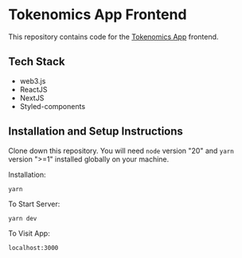# Tokenomics App Frontend
This repository contains code for the [Tokenomics App](https://tokenomics.olas.network/) frontend.

## Tech Stack
- web3.js
- ReactJS
- NextJS
- Styled-components

## Installation and Setup Instructions

Clone down this repository. You will need `node` version "20" and `yarn` version ">=1" installed globally on your machine.

Installation:

`yarn`

To Start Server:

`yarn dev`

To Visit App:

`localhost:3000`
